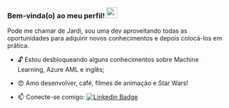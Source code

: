 ### Bem-vinda(o) ao meu perfil! <img src="https://media.giphy.com/media/hvRJCLFzcasrR4ia7z/giphy.gif" width="25px">

Pode me chamar de Jardi, sou uma dev aproveitando todas as oportunidades para adquirir novos conhecimentos e depois colocá-los em prática.

<!--
**JardielmaQueiroz/jardielmaQueiroz** is a ✨ _special_ ✨ repository because its `README.md` (this file) appears on your GitHub profile.

Here are some ideas to get you started:-->

- 🔓 Estou desbloqueando alguns conhecimentos sobre Machine Learning, Azure AML e inglês;

- 😍 Amo desenvolver, café, filmes de animação e Star Wars!

- 📫 Conecte-se comigo: [![Linkedin Badge](https://img.shields.io/badge/-LinkedIn-blue?style=flat-square&logo=Linkedin&logoColor=white&link=https://www.linkedin.com/in/jardielma-queiroz-de-lima-12b91b53/)](https://www.linkedin.com/in/jardielma-queiroz-de-lima-12b91b53/)
